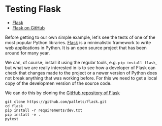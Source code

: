 # Testing Flask

* [Flask](https://flask.palletsprojects.com/)
* [Flask on GitHub](https://github.com/pallets/flask)


Before getting to our own simple example, let's see the tests of one of the most popular Python libraries.
[Flask](https://flask.palletsprojects.com/) is a minimalistic framework to write web applications in Python.
It is an open source project that has been around for many year.

We can, of course, install it using the regular tools, e.g. `pip install flask`, but what we are really interested in
is to see how a developer of Flask can check that changes made to the project or a newer version of Python does not break
anything that was working before. For this we need to get a local copy of the developmen version of the source code.

We can do this by cloning the [GitHub repository of Flask](https://github.com/pallets/flask)

```
git clone https://github.com/pallets/flask.git
cd flask
pip install -r requirements/dev.txt
pip install -e .
pytest
```
